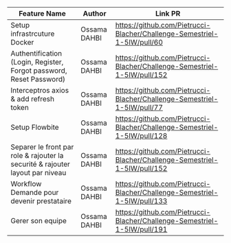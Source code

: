 | Feature Name                                                                  | Author       | Link PR                                                                  |
|-------------------------------------------------------------------------------|--------------|--------------------------------------------------------------------------|
| Setup infrastrcuture Docker                                                   | Ossama DAHBI | https://github.com/Pietrucci-Blacher/Challenge-Semestriel-1-5IW/pull/60  |
| Authentification (Login, Register, Forgot password, Reset Password)           | Ossama DAHBI | https://github.com/Pietrucci-Blacher/Challenge-Semestriel-1-5IW/pull/152 |
| Interceptros axios & add refresh token                                        | Ossama DAHBI | https://github.com/Pietrucci-Blacher/Challenge-Semestriel-1-5IW/pull/77  |
| Setup Flowbite                                                                | Ossama DAHBI | https://github.com/Pietrucci-Blacher/Challenge-Semestriel-1-5IW/pull/128 |
| Separer le front par role & rajouter la securité & rajouter layout par niveau | Ossama DAHBI | https://github.com/Pietrucci-Blacher/Challenge-Semestriel-1-5IW/pull/152 |
| Workflow Demande pour devenir prestataire                                     | Ossama DAHBI | https://github.com/Pietrucci-Blacher/Challenge-Semestriel-1-5IW/pull/133 |
| Gerer son equipe                                                              | Ossama DAHBI | https://github.com/Pietrucci-Blacher/Challenge-Semestriel-1-5IW/pull/191 |
